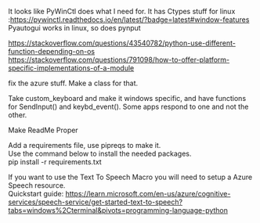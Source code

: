 It looks like PyWinCtl does what I need for. It has Ctypes stuff for linux      :https://pywinctl.readthedocs.io/en/latest/?badge=latest#window-features
Pyautogui works in linux, so does pynput

https://stackoverflow.com/questions/43540782/python-use-different-function-depending-on-os
https://stackoverflow.com/questions/791098/how-to-offer-platform-specific-implementations-of-a-module

fix the azure stuff.
Make a class for that.

Take custom_keyboard and make it windows specific, and have functions for SendInput() and keybd_event(). Some apps respond to one and not the other.


Make ReadMe Proper

Add a requirements file, use pipreqs to make it.  
Use the command below to install the needed packages.   
pip install -r requirements.txt

If you want to use the Text To Speech Macro you will need to setup a Azure Speech resource.   
Quickstart guide: https://learn.microsoft.com/en-us/azure/cognitive-services/speech-service/get-started-text-to-speech?tabs=windows%2Cterminal&pivots=programming-language-python   

